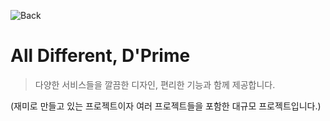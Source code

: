 ![Back](https://github.com/DPayStandard/.github/assets/107257423/663c758e-412d-4592-ba7d-5828f0fbf56d)


# All Different, D'Prime
> 다양한 서비스들을 깔끔한 디자인, 편리한 기능과 함께 제공합니다.

(재미로 만들고 있는 프로젝트이자 여러 프로젝트들을 포함한 대규모 프로젝트입니다.)
